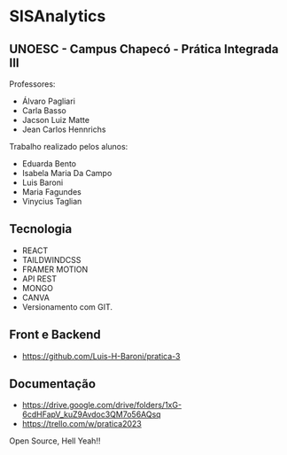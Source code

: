 # SISAnalytics
## UNOESC - Campus Chapecó - Prática Integrada III

Professores:
- Álvaro Pagliari
- Carla Basso
- Jacson Luiz Matte
- Jean Carlos Hennrichs

Trabalho realizado pelos alunos:
- Eduarda Bento
- Isabela Maria Da Campo
- Luis Baroni
- Maria Fagundes
- Vinycius Taglian

## Tecnologia
- REACT
- TAILDWINDCSS
- FRAMER MOTION
- API REST
- MONGO
- CANVA
- Versionamento com GIT.

## Front e Backend
- https://github.com/Luis-H-Baroni/pratica-3

## Documentação
- https://drive.google.com/drive/folders/1xG-6cdHFapV_kuZ9Avdoc3QM7o56AQsq
- https://trello.com/w/pratica2023

Open Source, Hell Yeah!!
